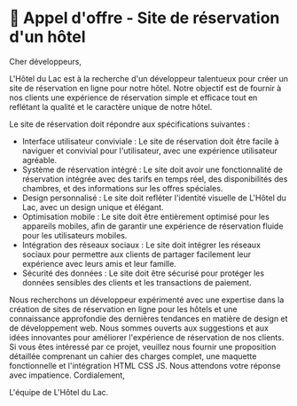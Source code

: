 # 🛒 Appel d'offre - Site de réservation d'un hôtel

Cher développeurs,

L'Hôtel du Lac est à la recherche d'un développeur talentueux pour créer un site de réservation en ligne pour notre hôtel. Notre objectif est de fournir à nos clients une expérience de réservation simple et efficace tout en reflétant la qualité et le caractère unique de notre hôtel.

Le site de réservation doit répondre aux spécifications suivantes :
- Interface utilisateur conviviale : Le site de réservation doit être facile à naviguer et convivial pour l'utilisateur, avec une expérience utilisateur agréable.
- Système de réservation intégré : Le site doit avoir une fonctionnalité de réservation intégrée avec des tarifs en temps réel, des disponibilités des chambres, et des informations sur les offres spéciales.
- Design personnalisé : Le site doit refléter l'identité visuelle de L'Hôtel du Lac, avec un design unique et élégant.
- Optimisation mobile : Le site doit être entièrement optimisé pour les appareils mobiles, afin de garantir une expérience de réservation fluide pour les utilisateurs mobiles.
- Intégration des réseaux sociaux : Le site doit intégrer les réseaux sociaux pour permettre aux clients de partager facilement leur expérience avec leurs amis et leur famille.
- Sécurité des données : Le site doit être sécurisé pour protéger les données sensibles des clients et les transactions de paiement.

Nous recherchons un développeur expérimenté avec une expertise dans la création de sites de réservation en ligne pour les hôtels et une connaissance approfondie des dernières tendances en matière de design et de développement web. Nous sommes ouverts aux suggestions et aux idées innovantes pour améliorer l'expérience de réservation de nos clients.
Si vous êtes intéressé par ce projet, veuillez nous fournir une proposition détaillée comprenant un cahier des charges complet, une maquette fonctionnelle et l'intégration HTML CSS JS.
Nous attendons votre réponse avec impatience.
Cordialement,

L'équipe de L'Hôtel du Lac.
